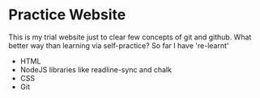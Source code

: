 # Practice Website

This is my trial website just to clear few concepts of git and github. What better way than learning via self-practice?
So far I have 're-learnt' 

- HTML
- NodeJS libraries like readline-sync and chalk
- CSS
- Git